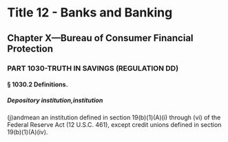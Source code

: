 
# Title 12 - Banks and Banking
## Chapter X—Bureau of Consumer Financial Protection
### PART 1030-TRUTH IN SAVINGS (REGULATION DD)
#### § 1030.2 Definitions.
##### Depository institution,institution

(j)andmean an institution defined in section 19(b)(1)(A)(i) through (vi) of the Federal Reserve Act (12 U.S.C. 461), except credit unions defined in section 19(b)(1)(A)(iv).
